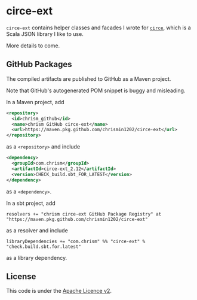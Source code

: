 <!---
 Licensed to the Apache Software Foundation (ASF) under one or more
 contributor license agreements.  See the NOTICE file distributed with
 this work for additional information regarding copyright ownership.
 The ASF licenses this file to You under the Apache License, Version 2.0
 (the "License"); you may not use this file except in compliance with
 the License.  You may obtain a copy of the License at

      http://www.apache.org/licenses/LICENSE-2.0

 Unless required by applicable law or agreed to in writing, software
 distributed under the License is distributed on an "AS IS" BASIS,
 WITHOUT WARRANTIES OR CONDITIONS OF ANY KIND, either express or implied.
 See the License for the specific language governing permissions and
 limitations under the License.
-->

circe-ext
=========

`circe-ext` contains helper classes and facades I wrote for [`circe`](https://circe.github.io/circe/), which is a Scala JSON library I like to use.

More details to come.

GitHub Packages
---------------
The compiled artifacts are published to GitHub as a Maven project.

Note that GitHub's autogenerated POM snippet is buggy and misleading.

In a Maven project, add
```xml
<repository>
  <id>chrism_github</id>
  <name>chrism GitHub circe-ext</name>
  <url>https://maven.pkg.github.com/chrismin1202/circe-ext</url>
</repository>
```
as a `<repository>` and include
```xml
<dependency>
  <groupId>com.chrism</groupId>
  <artifactId>circe-ext_2.12</artifactId>
  <version>CHECK_build.sbt_FOR_LATEST</version>
</dependency>
```
as a `<dependency>`.

In a sbt project, add
```
resolvers += "chrism circe-ext GitHub Package Registry" at "https://maven.pkg.github.com/chrismin1202/circe-ext"
```
as a resolver and include
```
libraryDependencies += "com.chrism" %% "circe-ext" % "check.build.sbt.for.latest"
```
as a library dependency.

License
-------
This code is under the [Apache Licence v2](https://www.apache.org/licenses/LICENSE-2.0).
